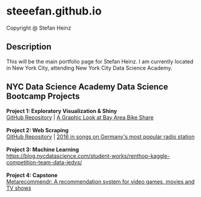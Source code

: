 # steeefan.github.io
Copyright @ Stefan Heinz

## Description
This will be the main portfolio page for Stefan Heinz. I am currently located in New York City, attending New York City Data Science Academy.

## NYC Data Science Academy Data Science Bootcamp Projects
<b>Project 1: Exploratory Visualization & Shiny</b><br />
<a href="https://github.com/Steeefan/nycdsa-proj-01">GitHub Repository</a> | <a href="http://blog.nycdatascience.com/student-works/r-shiny/graphic-look-bay-area-bike-share/" targegt="_blank">A Graphic Look at Bay Area Bike Share</a><br />
<br />
<b>Project 2: Web Scraping</b><br />
<a href="https://github.com/Steeefan/nycdsa-proj-02">GitHub Repository</a> | <a href="http://blog.nycdatascience.com/student-works/web-scraping/year-2016-songs-germanys-popular-radio-station/" target="_blank">2016 in songs on Germany's most popular radio station</a><br />
<br />
<b>Project 3: Machine Learning</b><br />
<a href="https://blog.nycdatascience.com/student-works/renthop-kaggle-competition-team-data-jedys/" target="_blank">https://blog.nycdatascience.com/student-works/renthop-kaggle-competition-team-data-jedys/</a><br />
<br />
<b>Project 4: Capstone</b><br />
<a href="https://blog.nycdatascience.com/student-works/capstone/metarecommendr-recommendation-system-video-games-movies-tv-shows/" target="_blank">Metarecommendr: A recommendation system for video games, movies and TV shows</a>
